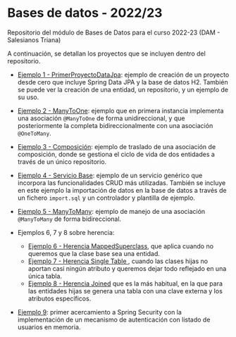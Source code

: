 # Bases de datos - 2022/23
Repositorio del módulo de Bases de Datos para el curso 2022-23 (DAM - Salesianos Triana)

A continuación, se detallan los proyectos que se incluyen dentro del repositorio.

- [Ejemplo 1 - PrimerProyectoDataJpa](./PrimerProyectoDataJpa/): ejemplo de creación de un proyecto desde cero que incluye Spring Data JPA y la base de datos H2. También se puede ver la creación de una entidad, un repositorio, y un ejemplo de su uso.

- [Ejemplo 2 - ManyToOne](./ManyToOne/): ejemplo que en primera instancia implementa una asociación `@ManyToOne` de forma unidireccional, y que posteriormente la completa bidireccionalmente con una asociación `@OneToMany`. 

- [Ejemplo 3 - Composición](./Composicion/): ejemplo de traslado de una asociación de composición, donde se gestiona el ciclo de vida de dos entidades a través de un único repositorio.

- [Ejemplo 4 - Servicio Base](./ServicioBase/): ejemplo de un servicio genérico que incorpora las funcionalidades CRUD más utilizadas. También se incluye en este ejemplo la importación de datos en la base de datos a través de un fichero `import.sql` y un controlador y plantilla de ejemplo.

- [Ejemplo 5 - ManyToMany](./ManyToMany/): ejemplo de manejo de una asociación  `@ManyToMany` de forma bidireccional.

- Ejemplos 6, 7 y 8 sobre herencia:
  - [Ejemplo 6 - Herencia MappedSuperclass](./HerenciaMappedSuperclass/), que aplica cuando no queremos que la clase base sea una entidad.
  - [Ejemplo 7 - Herencia Single Table ](./HerenciaSingleTable/), cuando las clases hijas no aportan casi ningún atributo y queremos dejar todo reflejado en una única tabla.
  - [Ejemplo 8 - Herencia Joined](./HerenciaJoined/) que es la más habitual, en la que para las entidades hijas se genera una tabla con una clave externa y los atributos específicos.

- [Ejemplo 9](./SeguridadEnMemoria/): primer acercamiento a Spring Security con la implementación de un mecanismo de autenticación con listado de usuarios en memoria.
  

